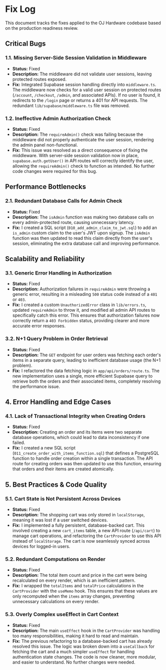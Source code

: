 # Fix Log

This document tracks the fixes applied to the OJ Hardware codebase based on the production readiness review.

## Critical Bugs

### 1.1. Missing Server-Side Session Validation in Middleware
- **Status:** Fixed
- **Description:** The middleware did not validate user sessions, leaving protected routes exposed.
- **Fix:** Integrated Supabase session handling directly into `middleware.ts`. The middleware now checks for a valid user session on protected routes (`/account`, `/checkout`, `/admin`, and associated APIs). If no user is found, it redirects to the `/login` page or returns a 401 for API requests. The redundant `lib/supabase/middleware.ts` file was removed.

### 1.2. Ineffective Admin Authorization Check
- **Status:** Fixed
- **Description:** The `requireAdmin()` check was failing because the middleware did not properly authenticate the user session, rendering the admin panel non-functional.
- **Fix:** This issue was resolved as a direct consequence of fixing the middleware. With server-side session validation now in place, `supabase.auth.getUser()` in API routes will correctly identify the user, allowing the `requireAdmin()` check to function as intended. No further code changes were required for this bug.

## Performance Bottlenecks

### 2.1. Redundant Database Calls for Admin Check
- **Status:** Fixed
- **Description:** The `isAdmin` function was making two database calls on every admin-protected route, causing unnecessary latency.
- **Fix:** I created a SQL script (`010_add_admin_claim_to_jwt.sql`) to add an `is_admin` custom claim to the user's JWT upon signup. The `isAdmin` function was then updated to read this claim directly from the user's session, eliminating the extra database call and improving performance.

## Scalability and Reliability

### 3.1. Generic Error Handling in Authorization
- **Status:** Fixed
- **Description:** Authorization failures in `requireAdmin` were throwing a generic error, resulting in a misleading `500` status code instead of a `401` or `403`.
- **Fix:** I created a custom `UnauthorizedError` class in `lib/errors.ts`, updated `requireAdmin` to throw it, and modified all admin API routes to specifically catch this error. This ensures that authorization failures now correctly return a `403 Forbidden` status, providing clearer and more accurate error responses.

### 3.2. N+1 Query Problem in Order Retrieval
- **Status:** Fixed
- **Description:** The `GET` endpoint for user orders was fetching each order's items in a separate query, leading to inefficient database usage (the N+1 problem).
- **Fix:** I refactored the data fetching logic in `app/api/orders/route.ts`. The new implementation uses a single, more efficient Supabase query to retrieve both the orders and their associated items, completely resolving the performance issue.

## 4. Error Handling and Edge Cases

### 4.1. Lack of Transactional Integrity when Creating Orders
- **Status:** Fixed
- **Description:** Creating an order and its items were two separate database operations, which could lead to data inconsistency if one failed.
- **Fix:** I created a new SQL script (`011_create_order_with_items_function.sql`) that defines a PostgreSQL function to handle order creation within a single transaction. The API route for creating orders was then updated to use this function, ensuring that orders and their items are created atomically.

## 5. Best Practices & Code Quality

### 5.1. Cart State is Not Persistent Across Devices
- **Status:** Fixed
- **Description:** The shopping cart was only stored in `localStorage`, meaning it was lost if a user switched devices.
- **Fix:** I implemented a fully persistent, database-backed cart. This involved creating a new `cart_items` table, a new API route (`/api/cart`) to manage cart operations, and refactoring the `CartProvider` to use this API instead of `localStorage`. The cart is now seamlessly synced across devices for logged-in users.

### 5.2. Redundant Computations on Render
- **Status:** Fixed
- **Description:** The total item count and price in the cart were being recalculated on every render, which is an inefficient pattern.
- **Fix:** I wrapped the `totalItems` and `totalPrice` calculations in the `CartProvider` with the `useMemo` hook. This ensures that these values are only recomputed when the `items` array changes, preventing unnecessary calculations on every render.

### 5.3. Overly Complex useEffect in Cart Context
- **Status:** Fixed
- **Description:** The main `useEffect` hook in the `CartProvider` was handling too many responsibilities, making it hard to read and maintain.
- **Fix:** The previous refactoring to a database-backed cart has already resolved this issue. The logic was broken down into a `useCallback` for fetching the cart and a much simpler `useEffect` for handling authentication state changes. The code is now cleaner, more modular, and easier to understand. No further changes were needed.
